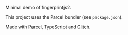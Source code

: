 Minimal demo of fingerprintjs2.

This project uses the Parcel bundler (see `package.json`).

Made with <a href="https://parceljs.org">Parcel</a>, TypeScript and <a href="https://www.glitch.com">Glitch</a>.